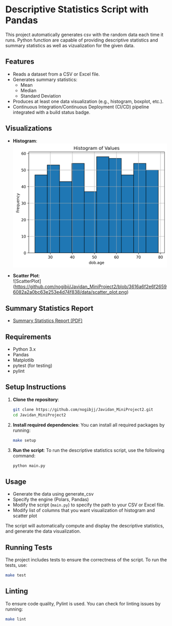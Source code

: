 # Descriptive Statistics Script with Pandas

This project automatically generates csv with the random data each time it runs. Python function are capable of providing descriptive statistics and summary statistics as well as vizualization for the given data.

## Features

- Reads a dataset from a CSV or Excel file.
- Generates summary statistics:
  - Mean
  - Median
  - Standard Deviation
- Produces at least one data visualization (e.g., histogram, boxplot, etc.).
- Continuous Integration/Continuous Deployment (CI/CD) pipeline integrated with a build status badge.

## Visualizations

- **Histogram**:  
  ![Histogram](https://github.com/nogibjj/Javidan_MiniProject2/blob/3616a6f2e6f26596082a2a0bc63e253e4d74f838/data/histogram.png)
  


- **Scatter Plot**:  
  ![ScatterPlot] (https://github.com/nogibjj/Javidan_MiniProject2/blob/3616a6f2e6f26596082a2a0bc63e253e4d74f838/data/scatter_plot.png)


## Summary Statistics Report
- [Summary Statistics Report (PDF)](https://github.com/nogibjj/Javidan_MiniProject2/blob/3616a6f2e6f26596082a2a0bc63e253e4d74f838/data/main.pdf)

## Requirements

- Python 3.x
- Pandas
- Matplotlib
- pytest (for testing)
- pylint

## Setup Instructions

1. **Clone the repository**:
    ```bash
    git clone https://github.com/nogibjj/Javidan_MiniProject2.git
    cd Javidan_MiniProject2
    ```

2. **Install required dependencies**:
    You can install all required packages by running:
    ```bash
    make setup
    ```

3. **Run the script**:
    To run the descriptive statistics script, use the following command:
    ```bash
    python main.py
    ```

## Usage

- Generate the data using generate_csv
- Specify the engine (Polars, Pandas)
- Modify the script (`main.py`) to specify the path to your CSV or Excel file.
- Modify list of columns that you want visualization of histogram and scatter plot 

The script will automatically compute and display the descriptive statistics, and generate the data visualization.

## Running Tests

The project includes tests to ensure the correctness of the script. To run the tests, use:

```bash
make test
```

## Linting
To ensure code quality, Pylint is used. You can check for linting issues by running:

```bash
make lint
```